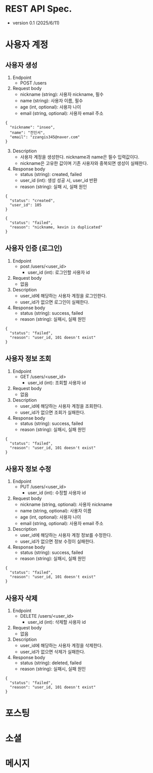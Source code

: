 # REST API Spec.
- version 0.1 (2025/6/11)
# 사용자 계정
## 사용자 생성
1. Endpoint
   - POST /users
2. Request body 
   - nickname (string): 사용자 nickname, 필수
   - name (string): 사용자 이름, 필수
   - age (int, optional): 사용자 나이
   - email (string, optional): 사용자 email 주소
~~~
{
  "nickname": "inseo",
  "name": "전인서",
  "email": "zzangis345@naver.com"
}
~~~
3. Description
   - 사용자 계정을 생성한다. nickname과 name은 필수 입력값이다.
   - nickname은 고유한 값이며 기존 사용자와 중복되면 생성이 실패한다.
4. Response body
   - status (string): created, failed
   - user_id (int): 생성 성공 시, user_id 반환
   - reason (string): 실패 시, 실패 원인
~~~
{
  "status": "created",
  "user_id": 105
}

{
  "status": "failed",
  "reason": "nickname, kevin is duplicated"
}
~~~
## 사용자 인증 (로그인)
1. Endpoint
   - post /users/<user_id>
     - user_id (int): 로그인할 사용자 id
2. Request body 
   - 없음
3. Description
   - user_id에 해당하는 사용자 계정을 로그인한다.
   - user_id가 없으면 로그인이 실패한다.
4. Response body
   - status (string): success, failed
   - reason (string): 실패시, 실패 원인
~~~
{
  "status": "failed",
  "reason": "user_id, 101 doesn't exist"
}
~~~
## 사용자 정보 조회
1. Endpoint
   - GET /users/<user_id>
     - user_id (int): 조회할 사용자 id
2. Request body 
   - 없음
3. Description
   - user_id에 해당하는 사용자 계정을 조회한다.
   - user_id가 없으면 조회가 실패한다.
4. Response body
   - status (string): success, failed
   - reason (string): 실패시, 실패 원인
~~~
{
  "status": "failed",
  "reason": "user_id, 101 doesn't exist"
}
~~~
## 사용자 정보 수정
1. Endpoint
   - PUT /users/<user_id>
     - user_id (int): 수정할 사용자 id
2. Request body
   - nickname (string, optional): 사용자 nickname
   - name (string, optional): 사용자 이름
   - age (int, optional): 사용자 나이
   - email (string, optional): 사용자 email 주소
3. Description
   - user_id에 해당하는 사용자 계정 정보를 수정한다.
   - user_id가 없으면 정보 수정이 실패한다.
4. Response body
   - status (string): success, failed
   - reason (string): 실패시, 실패 원인
~~~
{
  "status": "failed",
  "reason": "user_id, 101 doesn't exist"
}
~~~
## 사용자 삭제
1. Endpoint
   - DELETE /users/<user_id>
     - user_id (int): 삭제할 사용자 id
2. Request body 
   - 없음
3. Description
   - user_id에 해당하는 사용자 계정을 삭제한다.
   - user_id가 없으면 삭제가 실패한다.
4. Response body
   - status (string): deleted, failed
   - reason (string): 실패시, 실패 원인
~~~
{
  "status": "failed",
  "reason": "user_id, 101 doesn't exist"
}
~~~

# 포스팅
# 소셜
# 메시지

